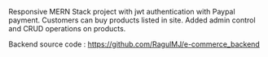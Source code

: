 Responsive MERN Stack project with jwt authentication with Paypal payment. Customers can buy products listed in site. Added admin control and CRUD operations on products.

Backend source code : https://github.com/RagulMJ/e-commerce_backend
